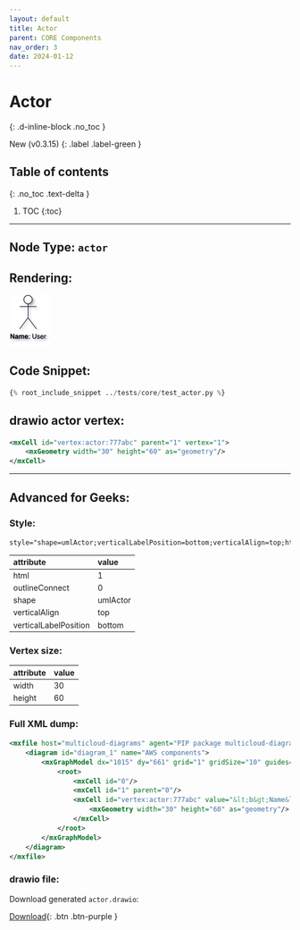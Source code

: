 ```yaml
---
layout: default
title: Actor
parent: CORE Components
nav_order: 3
date: 2024-01-12
---
```


# Actor
{: .d-inline-block .no_toc }

New (v0.3.15)
{: .label .label-green }

## Table of contents
{: .no_toc .text-delta }

1. TOC
{:toc}

---


## Node Type: ``actor``

## Rendering:

![lambda](output/jpg/actor.jpg)

## Code Snippet:

```python
{% root_include_snippet ../tests/core/test_actor.py %}
```

## drawio actor vertex:

```xml
<mxCell id="vertex:actor:777abc" parent="1" vertex="1">
    <mxGeometry width="30" height="60" as="geometry"/>
</mxCell>
```
---

## Advanced for Geeks:

### Style:
```html
style="shape=umlActor;verticalLabelPosition=bottom;verticalAlign=top;html=1;outlineConnect=0;"
```

| attribute | value |
|:----------|:------|
|html| 1 |
|outlineConnect| 0 |
|shape| umlActor |
|verticalAlign| top |
|verticalLabelPosition| bottom |

### Vertex size:

| attribute | value |
|:---------|:-----------|
| width    | 30  |
| height   |60|

### Full XML dump:
```xml
<mxfile host="multicloud-diagrams" agent="PIP package multicloud-diagrams. Generate resources in draw.io compatible format for Cloud infrastructure. Copyrights @ Roman Tsypuk 2023. MIT license." type="MultiCloud">
    <diagram id="diagram_1" name="AWS components">
        <mxGraphModel dx="1015" dy="661" grid="1" gridSize="10" guides="1" tooltips="1" connect="1" arrows="1" fold="1" page="1" pageScale="1" pageWidth="850" pageHeight="1100" math="0" shadow="1">
            <root>
                <mxCell id="0"/>
                <mxCell id="1" parent="0"/>
                <mxCell id="vertex:actor:777abc" value="&lt;b&gt;Name&lt;/b&gt;: User" style="shape=umlActor;verticalLabelPosition=bottom;verticalAlign=top;html=1;outlineConnect=0;" parent="1" vertex="1">
                    <mxGeometry width="30" height="60" as="geometry"/>
                </mxCell>
            </root>
        </mxGraphModel>
    </diagram>
</mxfile>
```

### drawio file:

Download generated ``actor.drawio``:

[Download](output/drawio/actor.drawio){: .btn .btn-purple }